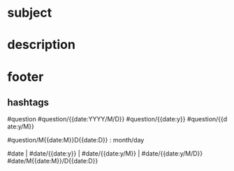 # subject
# description
# footer
## hashtags
#question #question/{{date:YYYY/M/D}} #question/{{date:y}} #question/{{date:y/M}}

#question/M{{date:M}}D{{date:D}} : month/day

#date | #date/{{date:y}} | #date/{{date:y/M}} | #date/{{date:y/M/D}}
#date/M{{date:M}}/D{{date:D}}
